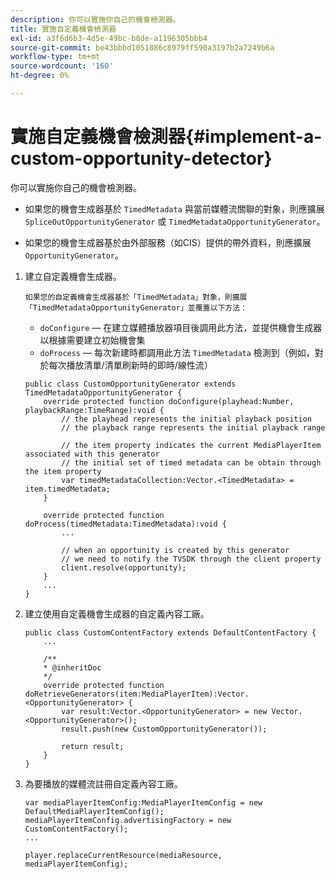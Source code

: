 ```yaml
---
description: 你可以實施你自己的機會檢測器。
title: 實施自定義機會檢測器
exl-id: a3f6d6b3-4d5e-49bc-b8de-a1196305bbb4
source-git-commit: be43bbbd1051886c8979ff590a3197b2a7249b6a
workflow-type: tm+mt
source-wordcount: '160'
ht-degree: 0%

---
```


# 實施自定義機會檢測器{#implement-a-custom-opportunity-detector}

你可以實施你自己的機會檢測器。

* 如果您的機會生成器基於 `TimedMetadata` 與當前媒體流關聯的對象，則應擴展 `SpliceOutOpportunityGenerator` 或 `TimedMetadataOpportunityGenerator`。

* 如果您的機會生成器基於由外部服務（如CIS）提供的帶外資料，則應擴展 `OpportunityGenerator`。

1. 建立自定義機會生成器。

       如果您的自定義機會生成器基於「TimedMetadata」對象，則擴展「TimedMetadataOpportunityGenerator」並覆蓋以下方法：
   
   * `doConfigure`  — 在建立媒體播放器項目後調用此方法，並提供機會生成器以根據需要建立初始機會集
   * `doProcess`  — 每次新建時都調用此方法 `TimedMetadata` 檢測到（例如，對於每次播放清單/清單刷新時的即時/線性流）

   ```
   public class CustomOpportunityGenerator extends TimedMetadataOpportunityGenerator { 
       override protected function doConfigure(playhead:Number, playbackRange:TimeRange):void { 
           // the playhead represents the initial playback position 
           // the playback range represents the initial playback range 
   
           // the item property indicates the current MediaPlayerItem associated with this generator 
           // the initial set of timed metadata can be obtain through the item property 
           var timedMetadataCollection:Vector.<TimedMetadata> = item.timedMetadata; 
       } 
   
       override protected function doProcess(timedMetadata:TimedMetadata):void { 
           ... 
   
           // when an opportunity is created by this generator 
           // we need to notify the TVSDK through the client property 
           client.resolve(opportunity); 
       }  
       ... 
   }
   ```

1. 建立使用自定義機會生成器的自定義內容工廠。

   ```
   public class CustomContentFactory extends DefaultContentFactory { 
       ... 
   
       /** 
       * @inheritDoc 
       */ 
       override protected function doRetrieveGenerators(item:MediaPlayerItem):Vector.<OpportunityGenerator> { 
           var result:Vector.<OpportunityGenerator> = new Vector.<OpportunityGenerator>(); 
           result.push(new CustomOpportunityGenerator()); 
   
           return result; 
       } 
   }
   ```

1. 為要播放的媒體流註冊自定義內容工廠。

   ```
   var mediaPlayerItemConfig:MediaPlayerItemConfig = new DefaultMediaPlayerItemConfig(); 
   mediaPlayerItemConfig.advertisingFactory = new CustomContentFactory(); 
   ... 
   
   player.replaceCurrentResource(mediaResource, mediaPlayerItemConfig);
   ```

